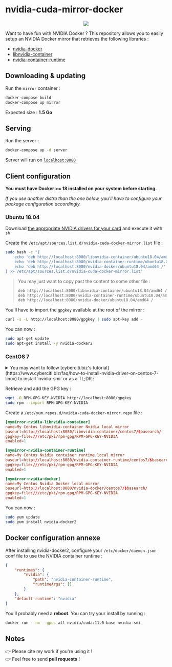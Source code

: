 # nvidia-cuda-mirror-docker

<p align="center">
    <a href="https://travis-ci.com/github/flavienbwk/nvidia-cuda-mirror-docker" target="_blank">
        <img src="https://travis-ci.com/flavienbwk/nvidia-cuda-mirror-docker.svg?branch=main"/>
    </a>
</p>

Want to have fun with NVIDIA Docker ? This repository allows you to easily setup an NVIDIA Docker mirror that retrieves the following libraries :

- [nvidia-docker](https://github.com/NVIDIA/nvidia-docker)
- [libnvidia-container](https://github.com/NVIDIA/libnvidia-container)
- [nvidia-container-runtime](https://github.com/NVIDIA/nvidia-container-runtime)

## Downloading & updating

Run the `mirror` container :

```bash
docker-compose build
docker-compose up mirror
```

Expected size : **1.5 Go**

## Serving

Run the server :

```bash
docker-compose up -d server
```

Server will run on [`localhost:8080`](http://localhost:8080)  

## Client configuration

**You must have Docker >= 18 installed on your system before starting.**

_If you use another distro than the one below, you'll have to configure your package configuration accordingly._

### Ubuntu 18.04

Download [the appropriate NVIDIA drivers for your card](https://www.nvidia.com/Download/index.aspx) and execute it with `sh`

Create the `/etc/apt/sources.list.d/nvidia-cuda-docker-mirror.list` file :

```bash
sudo bash -c "{
    echo 'deb http://localhost:8080/libnvidia-container/ubuntu18.04/amd64 /'
    echo 'deb http://localhost:8080/nvidia-container-runtime/ubuntu18.04/amd64 /'
    echo 'deb http://localhost:8080/nvidia-docker/ubuntu18.04/amd64 /'
} >> /etc/apt/sources.list.d/nvidia-cuda-docker-mirror.list"
```

> You may just want to copy past the content to some other file :
> ```txt
> deb http://localhost:8080/libnvidia-container/ubuntu18.04/amd64 /
> deb http://localhost:8080/nvidia-container-runtime/ubuntu18.04/amd64 /
> deb http://localhost:8080/nvidia-docker/ubuntu18.04/amd64 /
> ```

You'll have to import the `gpgkey` available at the root of the mirror :

```bash
curl -s -L http://localhost:8080/gpgkey | sudo apt-key add -
```

You can now :

```bash
sudo apt-get update
sudo apt-get install -y nvidia-docker2
```

### CentOS 7

<details>
<summary>You may want to follow [cyberciti.biz's tutorial](https://www.cyberciti.biz/faq/how-to-install-nvidia-driver-on-centos-7-linux) to install `nvidia-smi` or as a TL;DR :</summary>

```bash
# After configuring your ElRepo and EPEL repositories
sudo yum group install "Development Tools"
sudo yum install kernel-devel
sudo yum -y install epel-release
sudo yum -y install dkms
```

In the `/etc/default/grub` file, append the following line to the `GRUB_CMDLINE_LINUX` property :

```txt
rd.driver.blacklist=nouveau nouveau.modeset=0
```

And then run :

```bash
sudo grub2-mkconfig -o /boot/grub2/grub.cfg
sudo bash -c "echo 'blacklist nouveau' > /etc/modprobe.d/blacklist-nouveau.conf" 
mv /boot/initramfs-$(uname -r).img /boot/initramfs-$(uname -r)-nouveau.img
dracut /boot/initramfs-$(uname -r).img $(uname -r)
sudo reboot
```

Once rebooted :

Download [the appropriate NVIDIA drivers for your card](https://www.nvidia.com/Download/index.aspx) and execute it with `sh`

```bash
sudo systemctl isolate multi-user.target
sh NVIDIA-Linux-x86_64-*.run
sudo reboot
```

</details>

Retrieve and add the GPG key :

```bash
wget -O RPM-GPG-KEY-NVIDIA http://localhost:8080/gpgkey
sudo rpm --import RPM-GPG-KEY-NVIDIA
```

Create a `/etc/yum.repos.d/nvidia-cuda-docker-mirror.repo` file :

```conf
[mymirror-nvidia-libnvidia-container]
name=My Centos libnvidia-container Nvidia local mirror
baseurl=http://localhost:8080/libnvidia-container/centos7/$basearch/
gpgkey=file:///etc/pki/rpm-gpg/RPM-GPG-KEY-NVIDIA
enabled=1

[mymirror-nvidia-container-runtime]
name=My Centos Nvidia container runtime local mirror
baseurl=http://localhost:8080/nvidia-container-runtime/centos7/$basearch/
gpgkey=file:///etc/pki/rpm-gpg/RPM-GPG-KEY-NVIDIA
enabled=1

[mymirror-nvidia-docker]
name=My Centos Nvidia Docker local mirror
baseurl=http://localhost:8080/nvidia-docker/centos7/$basearch/
gpgkey=file:///etc/pki/rpm-gpg/RPM-GPG-KEY-NVIDIA
enabled=1
```

You can now :

```bash
sudo yum update
sudo yum install nvidia-docker2
```

## Docker configuration annexe

After installing nvidia-docker2, configure your `/etc/docker/daemon.json` conf file to use the NVIDIA container runtime :

```json
{
    "runtimes": {
        "nvidia": {
            "path": "nvidia-container-runtime",
            "runtimeArgs": []
        }
    },
    "default-runtime": "nvidia"
}
```

You'll probably need a **reboot**. You can try your install by running :

```bash
docker run --rm --gpus all nvidia/cuda:11.0-base nvidia-smi
```

## Notes

:point_right: Please cite my work if you're using it !  
:point_right: Feel free to send **pull requests** !
